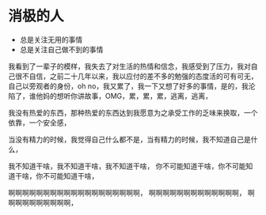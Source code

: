 # 消极的人



* 总是关注无用的事情
* 总是关注自己做不到的事情

我看到了一辈子的模样，我失去了对生活的热情和信念，我感受到了压力，我对自己很不自信，之前二十几年以来，我以应付的差不多的勉强的态度活的可有可无，自己以旁观者的身份，oh no，我又累了，我一下又想了好多的事情，是的，我沦陷了，谁他妈的想听你讲故事，OMG，累，累，累，逃离，逃离，

我没有热爱的东西，那种热爱的东西达到我愿意为之承受工作的乏味来换取，一个依靠，一个安全感，

当没有精力的时候，我觉得自己什么都不是，当有精力的时候，我不知道自己是什么，

我不知道干啥，我不知道干啥，我不知道干啥， 你不可能知道干啥，你不可能知道干啥，你不可能知道干啥，

啊啊啊啊啊啊啊啊啊啊啊啊啊啊啊啊啊啊啊， 啊啊啊啊啊啊啊啊啊啊啊啊啊， 啊啊啊啊啊啊啊啊啊啊，

